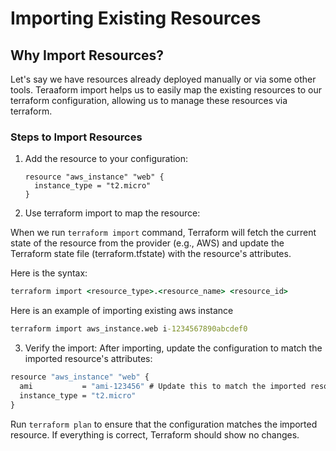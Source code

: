 # Importing Existing Resources

## Why Import Resources?

Let's say we have resources already deployed manually or via some other tools. Teraaform import helps us to easily map the existing resources to our terraform configuration, allowing us to manage these resources via terraform.

### Steps to Import Resources
1. Add the resource to your configuration:
   ```hcl
   resource "aws_instance" "web" {
     instance_type = "t2.micro"
   }

2. Use terraform import to map the resource:

When we run `terraform import` command, Terraform will fetch the current state of the resource from the provider (e.g., AWS) and update the Terraform state file (terraform.tfstate) with the resource's attributes.

Here is the syntax:

```cmd
terraform import <resource_type>.<resource_name> <resource_id>
```

Here is an example of importing existing aws instance

```cmd
terraform import aws_instance.web i-1234567890abcdef0
```

3. Verify the import:
After importing, update the configuration to match the imported resource's attributes:

```cmd
resource "aws_instance" "web" {
  ami           = "ami-123456" # Update this to match the imported resource
  instance_type = "t2.micro"
}
```

Run `terraform plan` to ensure that the configuration matches the imported resource. 
If everything is correct, Terraform should show no changes.

